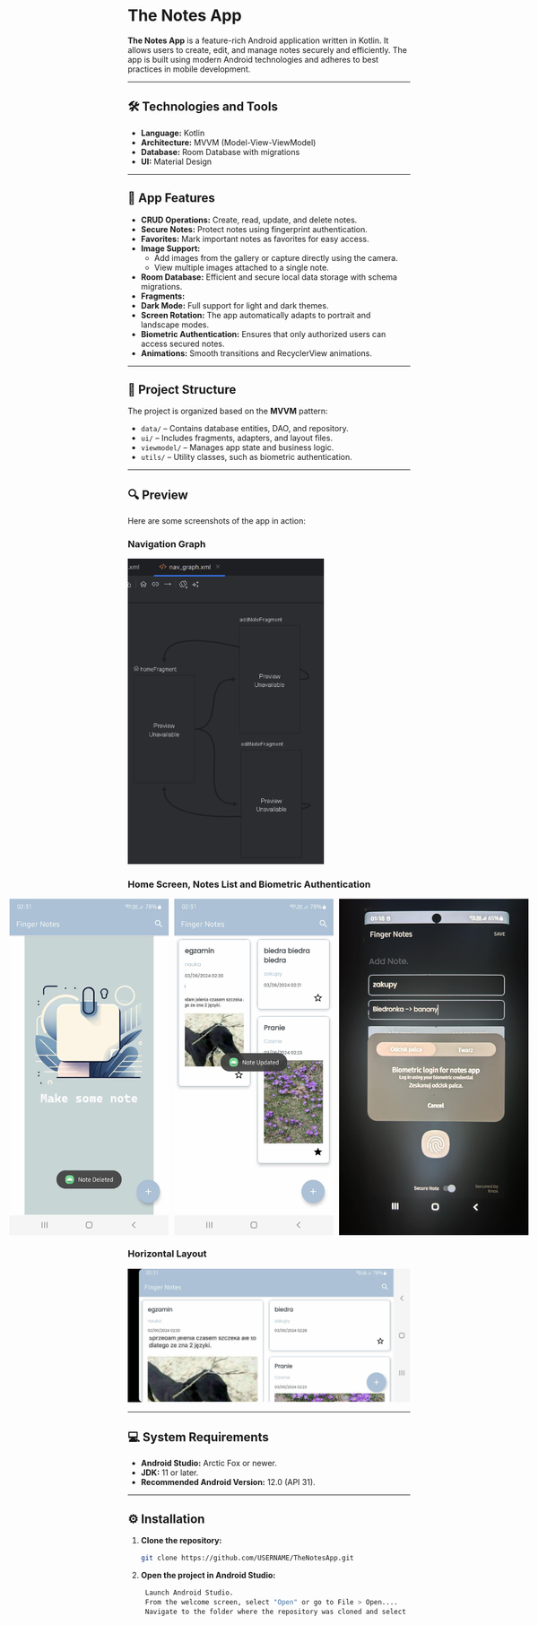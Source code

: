 # The Notes App

**The Notes App** is a feature-rich Android application written in Kotlin. It allows users to create, edit, and manage notes securely and efficiently. The app is built using modern Android technologies and adheres to best practices in mobile development.

---

## 🛠️ Technologies and Tools
- **Language:** Kotlin
- **Architecture:** MVVM (Model-View-ViewModel)
- **Database:** Room Database with migrations
- **UI:** Material Design

---

## 📱 App Features
- **CRUD Operations:** Create, read, update, and delete notes.
- **Secure Notes:** Protect notes using fingerprint authentication.
- **Favorites:** Mark important notes as favorites for easy access.
- **Image Support:**
  - Add images from the gallery or capture directly using the camera.
  - View multiple images attached to a single note.
- **Room Database:** Efficient and secure local data storage with schema migrations.
- **Fragments:**
- **Dark Mode:** Full support for light and dark themes.
- **Screen Rotation:** The app automatically adapts to portrait and landscape modes.
- **Biometric Authentication:** Ensures that only authorized users can access secured notes.
- **Animations:** Smooth transitions and RecyclerView animations.

---

## 📂 Project Structure
The project is organized based on the **MVVM** pattern:
- `data/` – Contains database entities, DAO, and repository.
- `ui/` – Includes fragments, adapters, and layout files.
- `viewmodel/` – Manages app state and business logic.
- `utils/` – Utility classes, such as biometric authentication.

---

## 🔍 Preview
Here are some screenshots of the app in action:

### Navigation Graph
<img src="Preview/nav.png" alt="Navigation Graph" width="350">

### Home Screen, Notes List and Biometric Authentication
<div style="display: flex; gap: 10px; justify-content: center;">
  <img src="Preview/home.jpg" alt="Home Screen" height="600">
  <img src="Preview/notes.jpg" alt="Notes List" height="600">
  <img src="Preview/add.jpg" alt="Add Note" height="600">
</div>

### Horizontal Layout
<img src="Preview/horizontal.jpg" alt="Horizontal Layout" width="600">

---

## 💻 System Requirements
- **Android Studio:** Arctic Fox or newer.
- **JDK:** 11 or later.
- **Recommended Android Version:** 12.0 (API 31).

---

## ⚙️ Installation
1. **Clone the repository:**
   ```bash
   git clone https://github.com/USERNAME/TheNotesApp.git

2. **Open the project in Android Studio:**
   ```bash
    Launch Android Studio.
    From the welcome screen, select "Open" or go to File > Open....
    Navigate to the folder where the repository was cloned and select the project directory.
